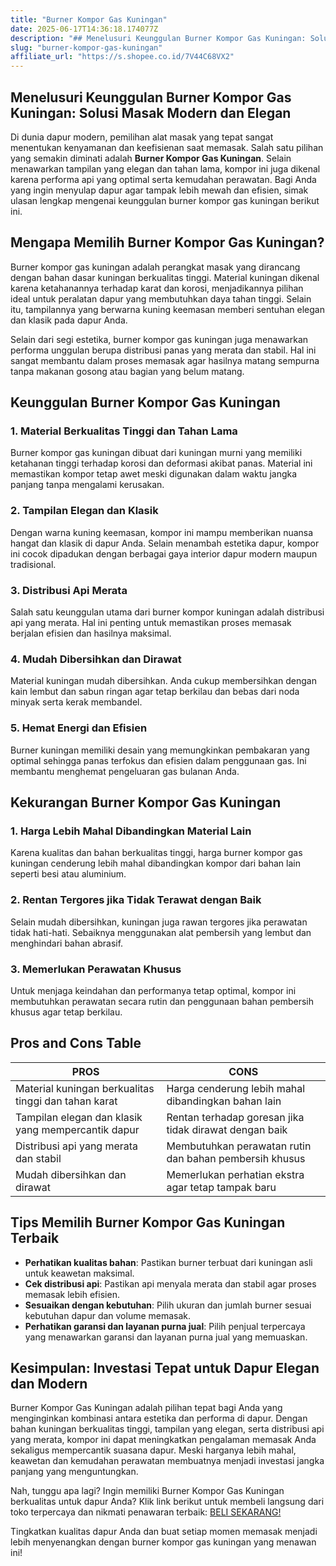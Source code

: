 ```yaml
---
title: "Burner Kompor Gas Kuningan"
date: 2025-06-17T14:36:18.174077Z
description: "## Menelusuri Keunggulan Burner Kompor Gas Kuningan: Solusi Masak Modern dan Elegan..."
slug: "burner-kompor-gas-kuningan"
affiliate_url: "https://s.shopee.co.id/7V44C68VX2"
---
```

## Menelusuri Keunggulan Burner Kompor Gas Kuningan: Solusi Masak Modern dan Elegan

Di dunia dapur modern, pemilihan alat masak yang tepat sangat menentukan kenyamanan dan keefisienan saat memasak. Salah satu pilihan yang semakin diminati adalah **Burner Kompor Gas Kuningan**. Selain menawarkan tampilan yang elegan dan tahan lama, kompor ini juga dikenal karena performa api yang optimal serta kemudahan perawatan. Bagi Anda yang ingin menyulap dapur agar tampak lebih mewah dan efisien, simak ulasan lengkap mengenai keunggulan burner kompor gas kuningan berikut ini.

## Mengapa Memilih Burner Kompor Gas Kuningan?

Burner kompor gas kuningan adalah perangkat masak yang dirancang dengan bahan dasar kuningan berkualitas tinggi. Material kuningan dikenal karena ketahanannya terhadap karat dan korosi, menjadikannya pilihan ideal untuk peralatan dapur yang membutuhkan daya tahan tinggi. Selain itu, tampilannya yang berwarna kuning keemasan memberi sentuhan elegan dan klasik pada dapur Anda.

Selain dari segi estetika, burner kompor gas kuningan juga menawarkan performa unggulan berupa distribusi panas yang merata dan stabil. Hal ini sangat membantu dalam proses memasak agar hasilnya matang sempurna tanpa makanan gosong atau bagian yang belum matang.

## Keunggulan Burner Kompor Gas Kuningan

### 1. Material Berkualitas Tinggi dan Tahan Lama

Burner kompor gas kuningan dibuat dari kuningan murni yang memiliki ketahanan tinggi terhadap korosi dan deformasi akibat panas. Material ini memastikan kompor tetap awet meski digunakan dalam waktu jangka panjang tanpa mengalami kerusakan.

### 2. Tampilan Elegan dan Klasik

Dengan warna kuning keemasan, kompor ini mampu memberikan nuansa hangat dan klasik di dapur Anda. Selain menambah estetika dapur, kompor ini cocok dipadukan dengan berbagai gaya interior dapur modern maupun tradisional.

### 3. Distribusi Api Merata

Salah satu keunggulan utama dari burner kompor kuningan adalah distribusi api yang merata. Hal ini penting untuk memastikan proses memasak berjalan efisien dan hasilnya maksimal.

### 4. Mudah Dibersihkan dan Dirawat

Material kuningan mudah dibersihkan. Anda cukup membersihkan dengan kain lembut dan sabun ringan agar tetap berkilau dan bebas dari noda minyak serta kerak membandel.

### 5. Hemat Energi dan Efisien

Burner kuningan memiliki desain yang memungkinkan pembakaran yang optimal sehingga panas terfokus dan efisien dalam penggunaan gas. Ini membantu menghemat pengeluaran gas bulanan Anda.

## Kekurangan Burner Kompor Gas Kuningan

### 1. Harga Lebih Mahal Dibandingkan Material Lain

Karena kualitas dan bahan berkualitas tinggi, harga burner kompor gas kuningan cenderung lebih mahal dibandingkan kompor dari bahan lain seperti besi atau aluminium.

### 2. Rentan Tergores jika Tidak Terawat dengan Baik

Selain mudah dibersihkan, kuningan juga rawan tergores jika perawatan tidak hati-hati. Sebaiknya menggunakan alat pembersih yang lembut dan menghindari bahan abrasif.

### 3. Memerlukan Perawatan Khusus

Untuk menjaga keindahan dan performanya tetap optimal, kompor ini membutuhkan perawatan secara rutin dan penggunaan bahan pembersih khusus agar tetap berkilau.

## Pros and Cons Table

| PROS                                              | CONS                                              |
|---------------------------------------------------|---------------------------------------------------|
| Material kuningan berkualitas tinggi dan tahan karat | Harga cenderung lebih mahal dibandingkan bahan lain |
| Tampilan elegan dan klasik yang mempercantik dapur | Rentan terhadap goresan jika tidak dirawat dengan baik |
| Distribusi api yang merata dan stabil             | Membutuhkan perawatan rutin dan bahan pembersih khusus |
| Mudah dibersihkan dan dirawat                    | Memerlukan perhatian ekstra agar tetap tampak baru |

## Tips Memilih Burner Kompor Gas Kuningan Terbaik

- **Perhatikan kualitas bahan**: Pastikan burner terbuat dari kuningan asli untuk keawetan maksimal.
- **Cek distribusi api**: Pastikan api menyala merata dan stabil agar proses memasak lebih efisien.
- **Sesuaikan dengan kebutuhan**: Pilih ukuran dan jumlah burner sesuai kebutuhan dapur dan volume memasak.
- **Perhatikan garansi dan layanan purna jual**: Pilih penjual terpercaya yang menawarkan garansi dan layanan purna jual yang memuaskan.

## Kesimpulan: Investasi Tepat untuk Dapur Elegan dan Modern

Burner Kompor Gas Kuningan adalah pilihan tepat bagi Anda yang menginginkan kombinasi antara estetika dan performa di dapur. Dengan bahan kuningan berkualitas tinggi, tampilan yang elegan, serta distribusi api yang merata, kompor ini dapat meningkatkan pengalaman memasak Anda sekaligus mempercantik suasana dapur. Meski harganya lebih mahal, keawetan dan kemudahan perawatan membuatnya menjadi investasi jangka panjang yang menguntungkan.

Nah, tunggu apa lagi? Ingin memiliki Burner Kompor Gas Kuningan berkualitas untuk dapur Anda? Klik link berikut untuk membeli langsung dari toko terpercaya dan nikmati penawaran terbaik: [BELI SEKARANG!](https://s.shopee.co.id/7V44C68VX2)

Tingkatkan kualitas dapur Anda dan buat setiap momen memasak menjadi lebih menyenangkan dengan burner kompor gas kuningan yang menawan ini!
